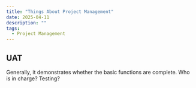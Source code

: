 ```yaml
---
title: "Things About Project Management"
date: 2025-04-11
description: ""
tags:
  - Project Management
---
```


## UAT

Generally, it demonstrates whether the basic functions are complete. Who is in charge? Testing?
